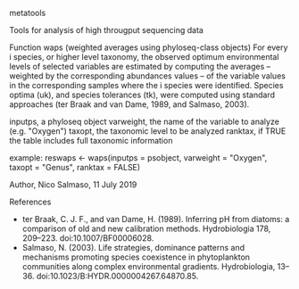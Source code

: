 metatools

Tools for analysis of high througput sequencing data

Function waps (weighted averages using phyloseq-class objects)
For every i species, or higher level taxonomy, the observed optimum environmental levels of selected variables are estimated by computing the averages – weighted by the corresponding abundances values – of the variable values in the corresponding samples where the i species were identified. Species optima (uk), and species tolerances (tk), were computed using standard approaches (ter Braak and van Dame, 1989, and Salmaso, 2003).

inputps, a phyloseq object
varweight, the name of the variable to analyze (e.g. "Oxygen")
taxopt, the taxonomic level to be analyzed
ranktax, if TRUE the table includes full taxonomic information

example: reswaps <- waps(inputps = psobject, varweight = "Oxygen", taxopt = "Genus", ranktax = FALSE)

Author, Nico Salmaso, 11 July 2019

References
- ter Braak, C. J. F., and van Dame, H. (1989). Inferring pH from diatoms: a comparison of old and new calibration methods. Hydrobiologia 178, 209–223. doi:10.1007/BF00006028.
- Salmaso, N. (2003). Life strategies, dominance patterns and mechanisms promoting species coexistence in phytoplankton communities along complex environmental gradients. Hydrobiologia, 13–36. doi:10.1023/B:HYDR.0000004267.64870.85.
